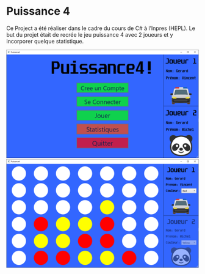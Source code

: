 # Puissance 4
Ce Project a été réaliser dans le cadre du cours de C# à l’Inpres (HEPL).
Le but du projet était de recrée le jeu puissance 4 avec 2 joueurs et y incorporer quelque statistique.

<img src="Images/1.PNG" >

<img src="Images/2.PNG" >
